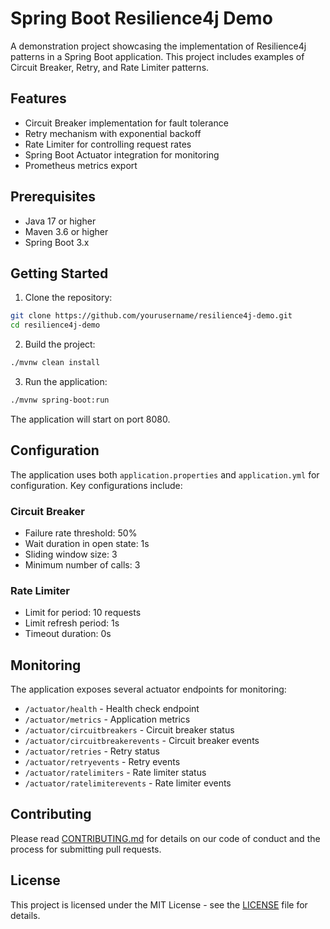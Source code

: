 # Spring Boot Resilience4j Demo

A demonstration project showcasing the implementation of Resilience4j patterns in a Spring Boot application. This project includes examples of Circuit Breaker, Retry, and Rate Limiter patterns.

## Features

- Circuit Breaker implementation for fault tolerance
- Retry mechanism with exponential backoff
- Rate Limiter for controlling request rates
- Spring Boot Actuator integration for monitoring
- Prometheus metrics export

## Prerequisites

- Java 17 or higher
- Maven 3.6 or higher
- Spring Boot 3.x

## Getting Started

1. Clone the repository:
```bash
git clone https://github.com/yourusername/resilience4j-demo.git
cd resilience4j-demo
```

2. Build the project:
```bash
./mvnw clean install
```

3. Run the application:
```bash
./mvnw spring-boot:run
```

The application will start on port 8080.

## Configuration

The application uses both `application.properties` and `application.yml` for configuration. Key configurations include:

### Circuit Breaker
- Failure rate threshold: 50%
- Wait duration in open state: 1s
- Sliding window size: 3
- Minimum number of calls: 3

### Rate Limiter
- Limit for period: 10 requests
- Limit refresh period: 1s
- Timeout duration: 0s

## Monitoring

The application exposes several actuator endpoints for monitoring:

- `/actuator/health` - Health check endpoint
- `/actuator/metrics` - Application metrics
- `/actuator/circuitbreakers` - Circuit breaker status
- `/actuator/circuitbreakerevents` - Circuit breaker events
- `/actuator/retries` - Retry status
- `/actuator/retryevents` - Retry events
- `/actuator/ratelimiters` - Rate limiter status
- `/actuator/ratelimiterevents` - Rate limiter events

## Contributing

Please read [CONTRIBUTING.md](CONTRIBUTING.md) for details on our code of conduct and the process for submitting pull requests.

## License

This project is licensed under the MIT License - see the [LICENSE](LICENSE) file for details. 